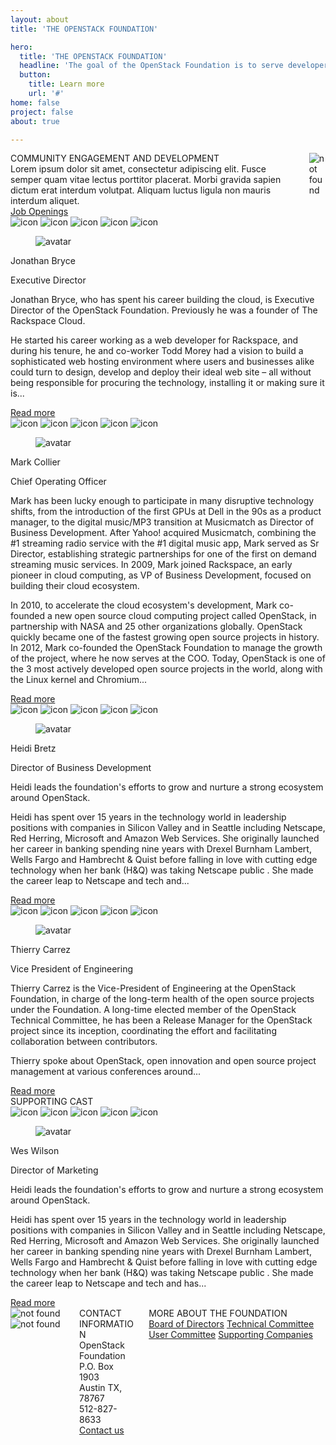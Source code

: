 ```yaml
---
layout: about
title: 'THE OPENSTACK FOUNDATION'

hero:
  title: 'THE OPENSTACK FOUNDATION'
  headline: 'The goal of the OpenStack Foundation is to serve developers, users, and the entire ecosystem by providing a set of shared resources to grow the footprint of public and private OpenStack clouds, enable technology vendors targeting the platform and assist developers in producing the best cloud software in the industry.'
  button:
    title: Learn more
    url: '#'
home: false
project: false
about: true

---
```



<section class="aboutstaff-s1-main">
    <div class="aboutstaff-s1-container">
        <div class="columns">
            <div class="column aboutstaff-s1-1-container" >
                <div class="fix-h3">COMMUNITY ENGAGEMENT AND DEVELOPMENT</div>
                <div class="fix-h5">Lorem ipsum dolor sit amet, consectetur adipiscing elit. Fusce semper quam vitae lectus porttitor placerat. Morbi gravida sapien dictum erat interdum volutpat. Aliquam luctus ligula non mauris interdum aliquet. </div> 
                <a href="#" class="button button-red">
                    Job Openings
                </a>                   
            </div>
            <div class="column aboutstaff-s1-1-container">
                <img src="/images/about/picture5.svg" id="aboutstaff-s1-id-pic1" alt="not found" />
            </div>
        </div>
    </div>
</section>


<section class="aboutstaff-s2-main">
        <!-- PERSON  -->
        <div class="aboutstaff-s2-container">
            <div class="aboutstaff-s2-container-border">
                <div class="card-social-container-icons">
                    <img src="/images/symbols/icon-1.svg" class="card-social-icons" alt="icon">
                    <img src="/images/symbols/icon-2.svg" class="card-social-icons" alt="icon">
                    <img src="/images/symbols/icon-3.svg" class="card-social-icons" alt="icon">
                    <img src="/images/symbols/icon-4.svg" class="card-social-icons" alt="icon">
                    <img src="/images/symbols/icon-5.svg" class="card-social-icons" alt="icon">
                </div>
                <div class="card">
                    <div class="card-content">
                        <div class="media">
                            <div class="media-left">
                                <figure class="image is-128x128">
                                    <img src="/images/about-staff/avatar1.svg" alt="avatar">
                                </figure>
                            </div>
                            <div class="media-content">
                                <p class="title is-4 card-text-color">Jonathan Bryce</p>
                                <p class="subtitle is-6">Executive Director</p>
                                <p class="subtitle is-6">Jonathan Bryce, who has spent his career building the cloud, is Executive Director of the OpenStack Foundation. Previously he was a founder of The Rackspace Cloud.</p>
                                <p>He started his career working as a web developer for Rackspace, and during his tenure, he and co-worker Todd Morey had a vision to build a sophisticated web hosting environment where users and businesses alike could turn to design, develop and deploy their ideal web site – all without being responsible for procuring the technology, installing it or making sure it is...</p>
                                <a href="#" class="aboutstaff-s2-readmore">Read more</a>
                            </div>
                        </div>
                    </div>
                </div>
            </div>
        </div>
        <!-- PERSON  -->
        <div class="aboutstaff-s2-container">
            <div class="aboutstaff-s2-container-border">
                <div class="card-social-container-icons">
                    <img src="/images/symbols/icon-1.svg" class="card-social-icons" alt="icon">
                    <img src="/images/symbols/icon-2.svg" class="card-social-icons" alt="icon">
                    <img src="/images/symbols/icon-3.svg" class="card-social-icons" alt="icon">
                    <img src="/images/symbols/icon-4.svg" class="card-social-icons" alt="icon">
                    <img src="/images/symbols/icon-5.svg" class="card-social-icons" alt="icon">
                </div>
                <div class="card">
                    <div class="card-content">
                        <div class="media">
                            <div class="media-left">
                                <figure class="image is-128x128">
                                    <img src="/images/about-staff/avatar2.svg" alt="avatar">
                                </figure>
                            </div>
                            <div class="media-content">
                                <p class="title is-4 card-text-color">Mark Collier</p>
                                <p class="subtitle is-6">Chief Operating Officer</p>
                                <p class="subtitle is-6">Mark has been lucky enough to participate in many disruptive technology shifts, from the introduction of the first GPUs at Dell in the 90s as a product manager, to the digital music/MP3 transition at Musicmatch as Director of Business Development. After Yahoo! acquired Musicmatch, combining the #1 streaming radio service with the #1 digital music app, Mark served as Sr Director, establishing strategic partnerships for one of the first on demand streaming music services. In 2009, Mark joined Rackspace, an early pioneer in cloud computing, as VP of Business Development, focused on building their cloud ecosystem.</p>
                                <p>In 2010, to accelerate the cloud ecosystem's development, Mark co-founded a new open source cloud computing project called OpenStack, in partnership with NASA and 25 other organizations globally. OpenStack quickly became one of the fastest growing open source projects in history. In 2012, Mark co-founded the OpenStack Foundation to manage the growth of the project, where he now serves at the COO. Today, OpenStack is one of the 3 most actively developed open source projects in the world, along with the Linux kernel and Chromium...</p>
                                <a href="#" class="aboutstaff-s2-readmore">Read more</a>
                            </div>
                        </div>
                    </div>
                </div>
            </div>
        </div>
        <!-- PERSON  -->
        <div class="aboutstaff-s2-container">
            <div class="aboutstaff-s2-container-border">
                <div class="card-social-container-icons">
                    <img src="/images/symbols/icon-1.svg" class="card-social-icons" alt="icon">
                    <img src="/images/symbols/icon-2.svg" class="card-social-icons" alt="icon">
                    <img src="/images/symbols/icon-3.svg" class="card-social-icons" alt="icon">
                    <img src="/images/symbols/icon-4.svg" class="card-social-icons" alt="icon">
                    <img src="/images/symbols/icon-5.svg" class="card-social-icons" alt="icon">
                </div>
                <div class="card">
                    <div class="card-content">
                        <div class="media">
                            <div class="media-left">
                                <figure class="image is-128x128">
                                    <img src="/images/about-staff/avatar3.svg" alt="avatar">
                                </figure>
                            </div>
                            <div class="media-content">
                                <p class="title is-4 card-text-color">Heidi Bretz</p>
                                <p class="subtitle is-6">Director of Business Development</p>
                                <p class="subtitle is-6">Heidi leads the foundation's efforts to grow and nurture a strong ecosystem around OpenStack.</p>
                                <p>Heidi has spent over 15 years in the technology world in leadership positions with companies in Silicon Valley and in Seattle including Netscape, Red Herring, Microsoft and Amazon Web Services. She originally launched her career in banking spending nine years with Drexel Burnham Lambert, Wells Fargo and Hambrecht & Quist before falling in love with cutting edge technology when her bank (H&Q) was taking Netscape public . She made the career leap to Netscape and tech and...</p>
                                <a href="#" class="aboutstaff-s2-readmore">Read more</a>
                            </div>
                        </div>
                    </div>
                </div>
            </div>
        </div>
        <!-- PERSON  -->
        <div class="aboutstaff-s2-container">
            <div class="aboutstaff-s2-container-border">
                <div class="card-social-container-icons">
                    <img src="/images/symbols/icon-1.svg" class="card-social-icons" alt="icon">
                    <img src="/images/symbols/icon-2.svg" class="card-social-icons" alt="icon">
                    <img src="/images/symbols/icon-3.svg" class="card-social-icons" alt="icon">
                    <img src="/images/symbols/icon-4.svg" class="card-social-icons" alt="icon">
                    <img src="/images/symbols/icon-5.svg" class="card-social-icons" alt="icon">
                </div>
                <div class="card">
                    <div class="card-content">
                        <div class="media">
                            <div class="media-left">
                                <figure class="image is-128x128">
                                    <img src="/images/about-staff/avatar4.svg" alt="avatar">
                                </figure>
                            </div>
                            <div class="media-content">
                                <p class="title is-4 card-text-color">Thierry Carrez</p>
                                <p class="subtitle is-6">Vice President of Engineering</p>
                                <p class="subtitle is-6">Thierry Carrez is the Vice-President of Engineering at the OpenStack Foundation, in charge of the long-term health of the open source projects under the Foundation. A long-time elected member of the OpenStack Technical Committee, he has been a Release Manager for the OpenStack project since its inception, coordinating the effort and facilitating collaboration between contributors.</p>
                                <p>Thierry spoke about OpenStack, open innovation and open source project management at various conferences around...</p>
                                <a href="#" class="aboutstaff-s2-readmore">Read more</a>
                            </div>
                        </div>
                    </div>
                </div>
            </div>
        </div>
        <div class="aboutstaff-s2-container">
            <div class="fix-h3">SUPPORTING CAST</div>
        </div>
        <!-- PERSON  -->
        <div class="aboutstaff-s2-container">
            <div class="aboutstaff-s2-container-border">
                <div class="card-social-container-icons">
                    <img src="/images/symbols/icon-1.svg" class="card-social-icons" alt="icon">
                    <img src="/images/symbols/icon-2.svg" class="card-social-icons" alt="icon">
                    <img src="/images/symbols/icon-3.svg" class="card-social-icons" alt="icon">
                    <img src="/images/symbols/icon-4.svg" class="card-social-icons" alt="icon">
                    <img src="/images/symbols/icon-5.svg" class="card-social-icons" alt="icon">
                </div>
                <div class="card">
                    <div class="card-content">
                        <div class="media">
                            <div class="media-left">
                                <figure class="image is-128x128">
                                    <img src="/images/about-staff/avatar5.svg" alt="avatar">
                                </figure>
                            </div>
                            <div class="media-content">
                                <p class="title is-4 card-text-color">Wes Wilson</p>
                                <p class="subtitle is-6">Director of Marketing</p>
                                <p class="subtitle is-6">Heidi leads the foundation's efforts to grow and nurture a strong ecosystem around OpenStack.</p>
                                <p>Heidi has spent over 15 years in the technology world in leadership positions with companies in Silicon Valley and in Seattle including Netscape, Red Herring, Microsoft and Amazon Web Services. She originally launched her career in banking spending nine years with Drexel Burnham Lambert, Wells Fargo and Hambrecht & Quist before falling in love with cutting edge technology when her bank (H&Q) was taking Netscape public . She made the career leap to Netscape and tech and has...</p>
                                <a href="#" class="aboutstaff-s2-readmore">Read more</a>
                            </div>
                        </div>
                    </div>
                </div>
            </div>
        </div>

</section>


<div class="aboutstaff-s3-main">
    <div class="columns">
        <div class="column">
            <img src="/images/about-staff/picture2.svg" id="aboutstaff-s3-id-pic2" alt="not found" />
            <img src="/images/about-staff/picture3.svg" id="aboutstaff-s3-id-pic3" alt="not found" />
        </div>
        <div class="column">
            <div class="columns">
                <div class="column">
                    <div class="fix-h3">CONTACT INFORMATION</div>
                    <div class="fix-h5">OpenStack Foundation</div>
                    <div class="fix-h5">P.O. Box 1903</div>
                    <div class="fix-h5">Austin TX, 78767</div>
                    <div class="fix-h5">512-827-8633</div>
                    <a href="#" class="button button-red">
                        <span>Contact us</span>
                    </a>
                </div>
                <div class="column">
                    <div class="fix-h3">MORE ABOUT THE FOUNDATION</div>
                    <a href="#" class="aboutstaff-s3-link">Board of Directors</a>
                    <a href="#" class="aboutstaff-s3-link">Technical Committee</a>
                    <a href="#" class="aboutstaff-s3-link">User Committee</a>
                    <a href="#" class="aboutstaff-s3-link">Supporting Companies</a>
                </div>
            </div>
        </div>
    </div>

</div>